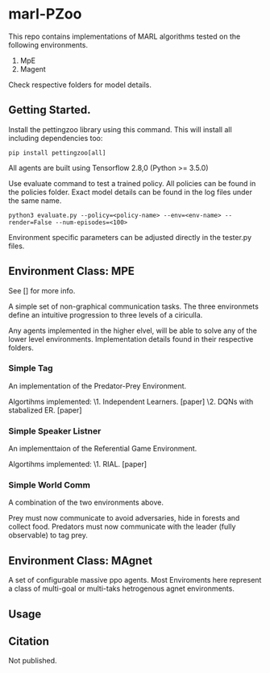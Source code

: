 # marl-PZoo

This repo contains implementations of MARL algorithms tested on the following environments.
1. MpE
2. Magent

Check respective folders for model details. 

## Getting Started. 

Install the pettingzoo library using this command. This will install all including dependencies too: 

`
pip install pettingzoo[all]
`

All agents are built using Tensorflow 2.8,0 (Python >= 3.5.0)

Use evaluate command to test a trained policy. All policies can be found in the policies folder. Exact model details can be found in the log files under the same name.

`
python3 evaluate.py --policy=<policy-name> --env=<env-name> --render=False --num-episodes=<100>
`

Environment specific parameters can be adjusted directly in the tester.py files. 


## Environment Class: MPE

See [] for more info.

A simple set of non-graphical communication tasks. The three environmets define an intuitive progression to three levels of a ciriculla.

Any agents implemented in the higher elvel, will be able to solve any of the lower level environments. Implementation details found in their respective folders.


### Simple Tag 

An implementation of the Predator-Prey Environment. 

Algortihms implemented: 
\1. Independent Learners. [paper]
\2. DQNs with stabalized ER. [paper]

### Simple Speaker Listner

An implementtaion of the Referential Game Environment. 

Algortihms implemented:
\1. RIAL. [paper]

### Simple World Comm

A combination of the two environments above. 

Prey must now communicate to avoid adversaries, hide in forests and collect food. Predators must now communicate with the leader (fully observable) to tag prey.



## Environment Class: MAgnet

A set of configurable massive ppo agents. Most Enviroments here represent a class of multi-goal or multi-taks hetrogenous agnet environments.


## Usage 


## Citation 

Not published.
